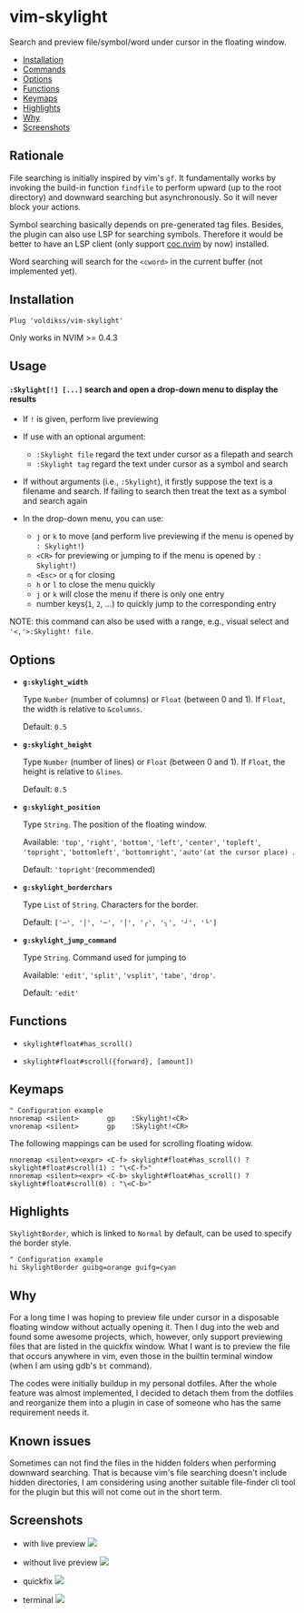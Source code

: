 # vim-skylight

Search and preview file/symbol/word under cursor in the floating window.

- [Installation](#installation)
- [Commands](#commands)
- [Options](#options)
- [Functions](#functions)
- [Keymaps](#keymaps)
- [Highlights](#highlights)
- [Why](#why)
- [Screenshots](#screenshots)

## Rationale

File searching is initially inspired by vim's `gf`. It fundamentally works by
invoking the build-in function `findfile` to perform upward (up to the root directory)
and downward searching but asynchronously. So it will never block your actions.

Symbol searching basically depends on pre-generated tag files. Besides, the plugin
can also use LSP for searching symbols. Therefore it would be better to have an LSP
client (only support [coc.nvim](https://github.com/neoclide/coc.nvim) by now) installed.

Word searching will search for the `<cword>` in the current buffer (not implemented yet).

## Installation

```vim
Plug 'voldikss/vim-skylight'
```

Only works in NVIM >= 0.4.3

## Usage

#### `:Skylight[!] [...]` search and open a drop-down menu to display the results

- If `!` is given, perform live previewing
- If use with an optional argument:
  - `:Skylight file` regard the text under cursor as a filepath and search
  - `:Skylight tag` regard the text under cursor as a symbol and search
- If without arguments (i.e., `:Skylight`), it firstly suppose the text is a
  filename and search. If failing to search then treat the text as a symbol
  and search again

- In the drop-down menu, you can use:
  - `j` or `k` to move (and perform live previewing if the menu is opened by `: Skylight!`)
  - `<CR>` for previewing or jumping to if the menu is opened by `: Skylight!`)
  - `<Esc>` or `q` for closing
  - `h` or `l` to close the menu quickly
  - `j` or `k` will close the menu if there is only one entry
  - number keys(`1`, `2`, ...) to quickly jump to the corresponding entry

NOTE: this command can also be used with a range, e.g., visual select and `'<,'>:Skylight! file`.

## Options

- **`g:skylight_width`**

  Type `Number` (number of columns) or `Float` (between 0 and 1). If `Float`,
  the width is relative to `&columns`.

  Default: `0.5`

- **`g:skylight_height`**

  Type `Number` (number of lines) or `Float` (between 0 and 1). If `Float`, the
  height is relative to `&lines`.

  Default: `0.5`

- **`g:skylight_position`**

  Type `String`. The position of the floating window.

  Available: `'top'`, `'right'`, `'bottom'`, `'left'`, `'center'`, `'topleft'`,
  `'topright'`, `'bottomleft'`, `'bottomright'`, `'auto'(at the cursor place) `.

  Default: `'topright'`(recommended)

- **`g:skylight_borderchars`**

  Type `List` of `String`. Characters for the border.

  Default: `['─', '│', '─', '│', '╭', '╮', '╯', '╰']`

- **`g:skylight_jump_command`**

  Type `String`. Command used for jumping to

  Available: `'edit'`, `'split'`, `'vsplit'`, `'tabe'`, `'drop'`.

  Default: `'edit'`

## Functions

- `skylight#float#has_scroll()`

- `skylight#float#scroll({forward}, [amount])`

## Keymaps

```vim
" Configuration example
nnoremap <silent>       gp    :Skylight!<CR>
vnoremap <silent>       gp    :Skylight!<CR>
```

The following mappings can be used for scrolling floating widow.

```vim
nnoremap <silent><expr> <C-f> skylight#float#has_scroll() ? skylight#float#scroll(1) : "\<C-f>"
nnoremap <silent><expr> <C-b> skylight#float#has_scroll() ? skylight#float#scroll(0) : "\<C-b>"
```

## Highlights

`SkylightBorder`, which is linked to `Normal` by default, can be used to
specify the border style.

```vim
" Configuration example
hi SkylightBorder guibg=orange guifg=cyan
```

## Why

For a long time I was hoping to preview file under cursor in a disposable
floating window without actually opening it. Then I dug into the web and
found some awesome projects, which, however, only support previewing files
that are listed in the quickfix window. What I want is to preview the file
that occurs anywhere in vim, even those in the builtin terminal window (when I am
using gdb's `bt` command).

The codes were initially buildup in my personal dotfiles. After the whole
feature was almost implemented, I decided to detach them from the dotfiles and
reorganize them into a plugin in case of someone who has the same requirement
needs it.

## Known issues

Sometimes can not find the files in the hidden folders when performing
downward searching. That is because vim's file searching doesn't include
hidden directories, I am considering using another suitable file-finder cli
tool for the plugin but this will not come out in the short term.

## Screenshots

- with live preview
  ![](https://user-images.githubusercontent.com/20282795/103435742-47299680-4c4e-11eb-8428-a76a254a9935.gif)

- without live preview
  ![](https://user-images.githubusercontent.com/20282795/103435744-498bf080-4c4e-11eb-8aad-c4ee58923dad.gif)

- quickfix
  ![](https://user-images.githubusercontent.com/20282795/103435745-4a248700-4c4e-11eb-943f-4aa78fb801f9.gif)

- terminal
  ![](https://user-images.githubusercontent.com/20282795/103435599-d7b2a780-4c4b-11eb-94c6-a05398145c2f.gif)
